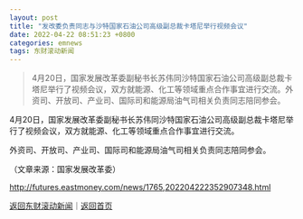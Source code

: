 ```yaml
---
layout: post
title: "发改委负责同志与沙特国家石油公司高级副总裁卡塔尼举行视频会议"
date: 2022-04-22 08:51:23 +0800
categories: emnews
tags: 东财滚动新闻
---
```

> 4月20日，国家发展改革委副秘书长苏伟同沙特国家石油公司高级副总裁卡塔尼举行了视频会议，双方就能源、化工等领域重点合作事宜进行交流。外资司、开放司、产业司、国际司和能源局油气司相关负责同志陪同参会。

<p>4月20日，国家发展改革委副秘书长苏伟同沙特国家石油公司高级副总裁卡塔尼举行了视频会议，双方就能源、化工等领域重点合作事宜进行交流。</p><p>外资司、开放司、产业司、国际司和能源局油气司相关负责同志陪同参会。</p><p class="em_media">（文章来源：国家发展改革委）</p>

<http://futures.eastmoney.com/news/1765,202204222352907348.html>

[返回东财滚动新闻](//finews.withounder.com/emnews/)｜[返回首页](//finews.withounder.com/)